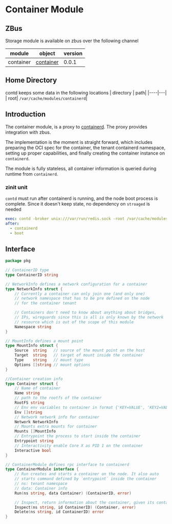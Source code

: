 # Container Module

## ZBus

Storage module is available on zbus over the following channel

| module | object | version |
|--------|--------|---------|
| container|[container](#interface)| 0.0.1|

## Home Directory

contd keeps some data in the following locations
| directory | path|
|----|---|
| root| `/var/cache/modules/containerd`|

## Introduction

The container module, is a proxy to [containerd](https://github.com/containerd/containerd). The proxy provides integration with zbus.

The implementation is the moment is straight forward, which includes preparing the OCI spec for the container, the tenant containerd namespace,
setting up proper capabilities, and finally creating the container instance on `containerd`.

The module is fully stateless, all container information is queried during runtime from `containerd`.

### zinit unit

`contd` must run after containerd is running, and the node boot process is complete. Since it doesn't keep state, no dependency on `stroaged` is needed

```yaml
exec: contd -broker unix:///var/run/redis.sock -root /var/cache/modules/containerd
after:
  - containerd
  - boot
```

## Interface

```go
package pkg

// ContainerID type
type ContainerID string

// NetworkInfo defines a network configuration for a container
type NetworkInfo struct {
    // Currently a container can only join one (and only one)
    // network namespace that has to be pre defined on the node
    // for the container tenant

    // Containers don't need to know about anything about bridges,
    // IPs, wireguards since this is all is only known by the network
    // resource which is out of the scope of this module
    Namespace string
}

// MountInfo defines a mount point
type MountInfo struct {
    Source  string   // source of the mount point on the host
    Target  string   // target of mount inside the container
    Type    string   // mount type
    Options []string // mount options
}

//Container creation info
type Container struct {
    // Name of container
    Name string
    // path to the rootfs of the container
    RootFS string
    // Env env variables to container in format {'KEY=VALUE', 'KEY2=VALUE2'}
    Env []string
    // Network network info for container
    Network NetworkInfo
    // Mounts extra mounts for container
    Mounts []MountInfo
    // Entrypoint the process to start inside the container
    Entrypoint string
    // Interactivity enable Core X as PID 1 on the container
    Interactive bool
}

// ContainerModule defines rpc interface to containerd
type ContainerModule interface {
    // Run creates and starts a container on the node. It also auto
    // starts command defined by `entrypoint` inside the container
    // ns: tenant namespace
    // data: Container info
    Run(ns string, data Container) (ContainerID, error)

    // Inspect, return information about the container, given its container id
    Inspect(ns string, id ContainerID) (Container, error)
    Delete(ns string, id ContainerID) error
}
```
